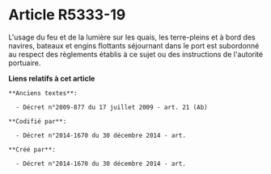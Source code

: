 # Article R5333-19

L'usage du feu et de la lumière sur les quais, les terre-pleins et à bord des navires, bateaux et engins flottants séjournant
dans le port est subordonné au respect des règlements établis à ce sujet ou des instructions de l'autorité portuaire.

**Liens relatifs à cet article**

	**Anciens textes**:

	  - Décret n°2009-877 du 17 juillet 2009 - art. 21 (Ab)

	**Codifié par**:

	  - Décret n°2014-1670 du 30 décembre 2014 - art.

	**Créé par**:

	  - Décret n°2014-1670 du 30 décembre 2014 - art.
